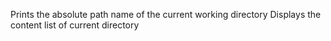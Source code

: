 Prints the absolute path name of the current working directory
 Displays the content list of current directory
